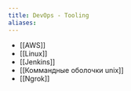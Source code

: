 ```yaml
---
title: DevOps - Tooling
aliases:
---
```

- [[AWS]]
- [[Linux]]
- [[Jenkins]]
- [[Коммандные оболочки unix]]
- [[Ngrok]]